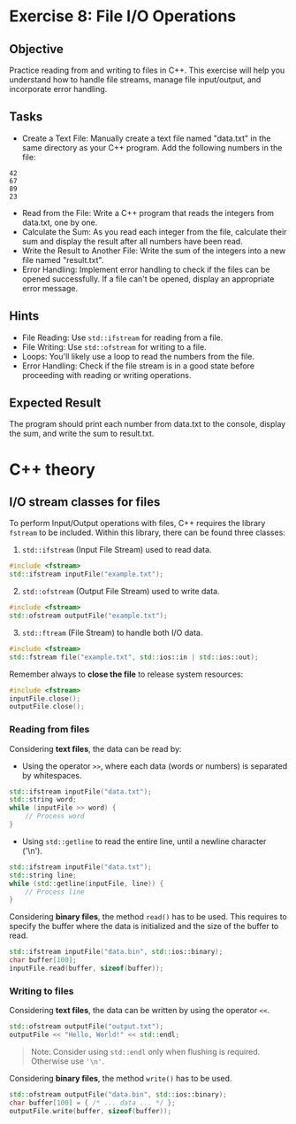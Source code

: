 # Exercise 8: File I/O Operations
## Objective
Practice reading from and writing to files in C++. This exercise will help you understand how to handle file streams, manage file input/output, and incorporate error handling.

## Tasks

- Create a Text File: Manually create a text file named "data.txt" in the same directory as your C++ program. Add the following numbers in the file:

```commandline
42
67
89
23
```

- Read from the File:  Write a C++ program that reads the integers from data.txt, one by one.
- Calculate the Sum: As you read each integer from the file, calculate their sum and display the result after all numbers have been read.
- Write the Result to Another File: Write the sum of the integers into a new file named "result.txt".
- Error Handling: Implement error handling to check if the files can be opened successfully. If a file can't be opened, display an appropriate error message.

## Hints

- File Reading: Use `std::ifstream` for reading from a file.
- File Writing: Use `std::ofstream` for writing to a file.
- Loops: You'll likely use a loop to read the numbers from the file.
- Error Handling: Check if the file stream is in a good state before proceeding with reading or writing operations.


## Expected Result
The program should print each number from data.txt to the console, display the sum, and write the sum to result.txt.

# C++ theory

## I/O stream classes for files

To perform Input/Output operations with files, C++ requires the library `fstream` to be included.
Within this library, there can be found three classes:

1. `std::ifstream` (Input File Stream) used to read data.

```cpp
#include <fstream>
std::ifstream inputFile("example.txt");
```

2. `std::ofstream` (Output File Stream) used to write data.

```cpp
#include <fstream>
std::ofstream outputFile("example.txt");
```

3. `std::ftream` (File Stream) to handle both I/O data.

```cpp
#include <fstream>
std::fstream file("example.txt", std::ios::in | std::ios::out);
```

Remember always to **close the file** to release system resources:

```cpp
#include <fstream>
inputFile.close();
outputFile.close();
```

### Reading from files

Considering **text files**, the data can be read by:

- Using the operator `>>`, where each data (words or numbers) is separated by whitespaces.

```cpp
std::ifstream inputFile("data.txt");
std::string word;
while (inputFile >> word) {
    // Process word
}
```

- Using `std::getline` to read the entire line, until a newline character ('\n').

```cpp
std::ifstream inputFile("data.txt");
std::string line;
while (std::getline(inputFile, line)) {
    // Process line
}
```

Considering **binary files**, the method `read()` has to be used.
This requires to specify the buffer where the data is initialized and the size of the buffer to read.

```cpp
std::ifstream inputFile("data.bin", std::ios::binary);
char buffer[100];
inputFile.read(buffer, sizeof(buffer));
```

### Writing to files

Considering **text files**, the data can be written by using the operator `<<`.

```cpp
std::ofstream outputFile("output.txt");
outputFile << "Hello, World!" << std::endl;
```

> Note: Consider using `std::endl` only when flushing is required. Otherwise use `'\n'`.

Considering **binary files**, the method `write()` has to be used.

```cpp
std::ofstream outputFile("data.bin", std::ios::binary);
char buffer[100] = { /* ... data ... */ };
outputFile.write(buffer, sizeof(buffer));
```